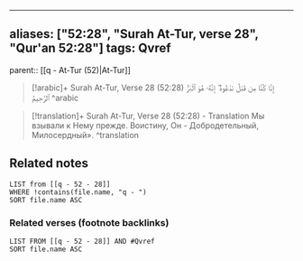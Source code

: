 
---
aliases: ["52:28", "Surah At-Tur, verse 28", "Qur'an 52:28"]
tags: Qvref
---

parent:: [[q - At-Tur (52)|At-Tur]]

> [!arabic]+ Surah At-Tur, Verse 28 (52:28)
> <span class="quran-arabic">إِنَّا كُنَّا مِن قَبْلُ نَدْعُوهُ ۖ إِنَّهُۥ هُوَ ٱلْبَرُّ ٱلرَّحِيمُ</span>
^arabic

> [!translation]+ Surah At-Tur, Verse 28 (52:28) - Translation
> Мы взывали к Нему прежде. Воистину, Он - Добродетельный, Милосердный».
^translation



## Related notes
```dataview
LIST from [[q - 52 - 28]]
WHERE !contains(file.name, "q - ")
SORT file.name ASC
```

### Related verses (footnote backlinks)
```dataview
LIST FROM [[q - 52 - 28]] AND #Qvref
SORT file.name ASC
```


